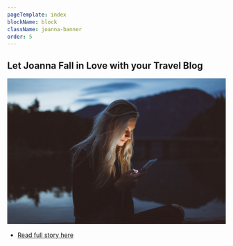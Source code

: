 ```yaml
---
pageTemplate: index
blockName: block
className: joanna-banner
order: 5
---
```


## Let Joanna Fall in Love with your Travel Blog

[![Joanna's love story](../../images/reading-mobile.jpg)](/stories/joanna/)

- [Read full story here](/stories/joanna/)